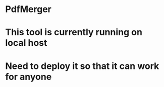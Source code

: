 # PdfMerger
# This tool is currently running on local host
# Need to deploy it so that it can work for anyone